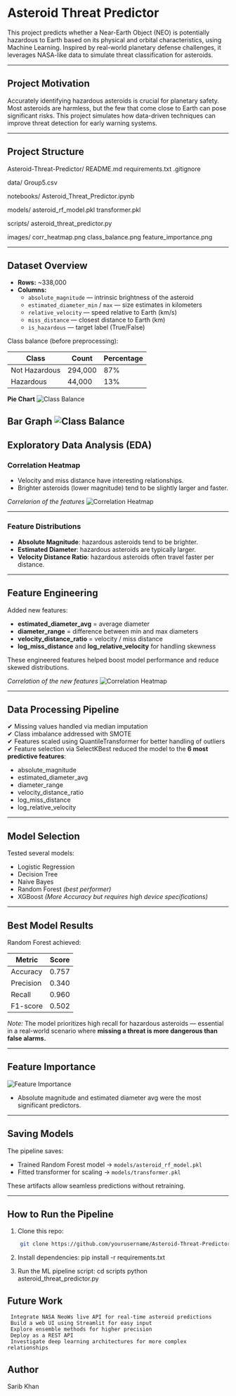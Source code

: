 #  Asteroid Threat Predictor

This project predicts whether a Near-Earth Object (NEO) is potentially hazardous to Earth based on its physical and orbital characteristics, using Machine Learning. Inspired by real-world planetary defense challenges, it leverages NASA-like data to simulate threat classification for asteroids.

---

##  Project Motivation

Accurately identifying hazardous asteroids is crucial for planetary safety. Most asteroids are harmless, but the few that come close to Earth can pose significant risks. This project simulates how data-driven techniques can improve threat detection for early warning systems.

---

##  Project Structure

Asteroid-Threat-Predictor/
README.md
requirements.txt
.gitignore

data/
    Group5.csv

notebooks/
    Asteroid_Threat_Predictor.ipynb

models/
    asteroid_rf_model.pkl
    transformer.pkl

scripts/
    asteroid_threat_predictor.py

images/
    corr_heatmap.png
    class_balance.png
    feature_importance.png

---

##  Dataset Overview

- **Rows:** ~338,000
- **Columns:**
    - `absolute_magnitude` — intrinsic brightness of the asteroid
    - `estimated_diameter_min` / `max` — size estimates in kilometers
    - `relative_velocity` — speed relative to Earth (km/s)
    - `miss_distance` — closest distance to Earth (km)
    - `is_hazardous` — target label (True/False)

Class balance (before preprocessing):

| Class            | Count    | Percentage |
|------------------|----------|------------|
| Not Hazardous    | 294,000  | 87%        |
| Hazardous        | 44,000   | 13%        |

**Pie Chart**
![Class Balance](Images/class_balance1.png)

**Bar Graph**
![Class Balance](Images/class_balance2.png)
---

##  Exploratory Data Analysis (EDA)

### Correlation Heatmap

- Velocity and miss distance have interesting relationships.
- Brighter asteroids (lower magnitude) tend to be slightly larger and faster.

*Correlarion of the features*
![Correlation Heatmap](Images/Before_Corr_Heatmap.png)

---

### Feature Distributions

- **Absolute Magnitude**: hazardous asteroids tend to be brighter.
- **Estimated Diameter**: hazardous asteroids are typically larger.
- **Velocity Distance Ratio**: hazardous asteroids often travel faster per distance.

---

##  Feature Engineering

Added new features:

- **estimated_diameter_avg** = average diameter
- **diameter_range** = difference between min and max diameters
- **velocity_distance_ratio** = velocity / miss distance
- **log_miss_distance** and **log_relative_velocity** for handling skewness

These engineered features helped boost model performance and reduce skewed distributions.

*Correlation of the new features*
![Correlation Heatmap](Images/After_Corr_Heatmap.png)

---

##  Data Processing Pipeline

✔ Missing values handled via median imputation  
✔ Class imbalance addressed with SMOTE  
✔ Features scaled using QuantileTransformer for better handling of outliers  
✔ Feature selection via SelectKBest reduced the model to the **6 most predictive features**:

- absolute_magnitude
- estimated_diameter_avg
- diameter_range
- velocity_distance_ratio
- log_miss_distance
- log_relative_velocity

---

##  Model Selection

Tested several models:

- Logistic Regression
- Decision Tree
- Naive Bayes
- Random Forest  *(best performer)*
- XGBoost *(More Accuracy but requires high device specifications)*

---

##  Best Model Results

Random Forest achieved:

| Metric      | Score |
|-------------|-------|
| Accuracy    | 0.757 |
| Precision   | 0.340 |
| Recall      | 0.960 |
| F1-score    | 0.502 |

*Note:* The model prioritizes high recall for hazardous asteroids — essential in a real-world scenario where **missing a threat is more dangerous than false alarms.**

---

##  Feature Importance

![Feature Importance](Images/feature_importance.png)

- Absolute magnitude and estimated diameter avg were the most significant predictors.

---

##  Saving Models

The pipeline saves:

- Trained Random Forest model → `models/asteroid_rf_model.pkl`
- Fitted transformer for scaling → `models/transformer.pkl`

These artifacts allow seamless predictions without retraining.

---

##  How to Run the Pipeline

1. Clone this repo:
``` bash
    git clone https://github.com/yourusername/Asteroid-Threat-Predictor.git
```

2. Install dependencies:
    pip install -r requirements.txt

3. Run the ML pipeline script:
    cd scripts
    python asteroid_threat_predictor.py

##  Future Work
     Integrate NASA NeoWs live API for real-time asteroid predictions
     Build a web UI using Streamlit for easy input
     Explore ensemble methods for higher precision
     Deploy as a REST API
     Investigate deep learning architectures for more complex relationships
     
## Author
Sarib Khan
